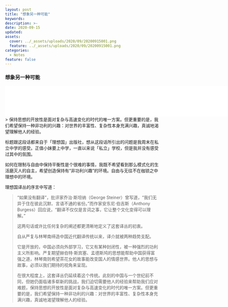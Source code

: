 ```yaml
---
layout: post
title: "想象另一种可能"
keywords: 
description: >-
date: 2020-09-15
updated: 
assets:
  cover: ../_assets/uploads/2020/09/20200915001.png
  feature: ../_assets/uploads/2020/09/20200915001.png
categories:
  - Notes
feature: false
---
```


### 想象另一种可能


<iframe frameborder="no" border="0" marginwidth="0" marginheight="0" width=800 height=100 src="//music.163.com/outchain/player?type=2&id=1484951066&auto=0&height=66"></iframe>
<br/>
> 保持思想的开放性是面对复杂与高速变化的时代的唯一方案。但更重要的是，我们希望保持一种非功利的兴趣：对世界的丰富性、复杂性本身充满兴趣，真诚地渴望理解他人的经验。

标题跟这段话都来自于「理想国」出版社，想从这段话所引出的问题是我周末在私立中学的感受。正值小妹要上中学，一直以来说「私立」学校，但是我并没有感受过其中的氛围。

如何在限制与自由中保持平衡性是个很难的事情，我既不希望看到那么模式化的生活磨灭人的自主，希望创造保持有“非功利兴趣”的环境。自由与无往不在枷锁之中理想中的环境。



理想国译丛的序言中写道：

> “如果没有翻译”，批评家乔治·斯坦纳（George Steiner）曾写道，“我们无异于住在彼此沉默、言语不通的省份。”而作家安东尼·伯吉斯（Anthony Burgess）回应说，“翻译不仅仅是言词之事，它让整个文化变得可以理解。”
>
> 这两句话或许比任何复杂的阐述都更清晰地定义了这套译丛的初衷。
>
> 自从严复与林琴南缔造中国近代翻译传统以来，译介就被两种趋势支配。
>
> 它是开放的，中国必须向外部学习，它又有某种封闭性，被一种强烈的功利主义所影响。严复期望赫伯特·斯宾塞、孟德斯鸠的思想能帮助中国获得富强之道，林琴南则希望茶花女的故事能改变国人的情感世界。他人的思想与故事，必须以我们期待的视角来呈现。
>
> 在很大程度上，这套译丛仍延续着这个传统。此刻的中国与一个世纪前不同，但她仍面临诸多崭新的挑战，我们迫切需要他人的经验来帮助我们应对难题，保持思想的开放性是面对复杂与高速变化的时代的唯一方案。但更重要的是，我们希望保持一种非功利的兴趣：对世界的丰富性、复杂性本身充满兴趣，真诚地渴望理解他人的经验。




